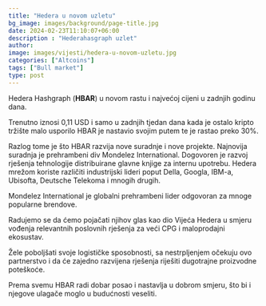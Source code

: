 ```yaml
---
title: "Hedera u novom uzletu"
bg_image: images/background/page-title.jpg
date: 2024-02-23T11:10:07+06:00
description : "Hederahasgraph uzlet"
author: 
image: images/vijesti/hedera-u-novom-uzletu.jpg
categories: ["Altcoins"]
tags: ["Bull market"]
type: post
---
```


Hedera Hashgraph (**HBAR**) u novom rastu i najvećoj cijeni u zadnjih godinu dana.

Trenutno iznosi 0,11 USD i samo u zadnjih tjedan dana kada je ostalo kripto tržište malo usporilo HBAR je nastavio svojim putem te je rastao preko 30%.

Razlog tome je što HBAR razvija nove suradnje i nove projekte. Najnovija suradnja je prehrambeni div Mondelez International. Dogovoren je razvoj rješenja tehnologije distribuirane glavne knjige za internu upotrebu.
Hedera mrežom koriste različiti industrijski lideri poput Della, Googla, IBM-a, Ubisofta, Deutsche Telekoma i mnogih drugih.

Mondelez International je globalni prehrambeni lider odgovoran za mnoge popularne brendove.

Radujemo se da ćemo pojačati njihov glas kao dio Vijeća Hedera u smjeru vođenja relevantnih poslovnih rješenja za veći CPG i maloprodajni ekosustav.

Žele poboljšati svoje logističke sposobnosti, sa nestrpljenjem očekuju ovo partnerstvo i da će zajedno razvijena rješenja riješiti dugotrajne proizvodne poteškoće.

Prema svemu HBAR radi dobar posao i nastavlja u dobrom smjeru, što bi i njegove ulagače moglo u budućnosti veseliti.


